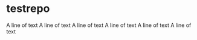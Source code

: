 # testrepo
A line of text
A line of text
A line of text
A line of text
A line of text
A line of text
